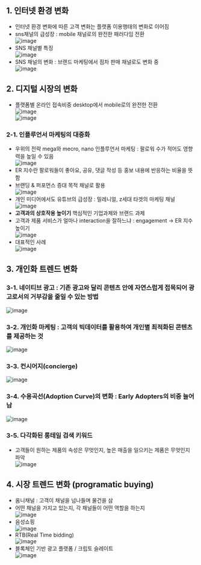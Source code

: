 ## 1. 인터넷 환경 변화  
* 인터넷 환경 변화에 따른 고객 변화는 플랫폼 이용행태의 변화로 이어짐
* sns채널의 급성장 : mobile 채널로의 완전한 패러다임 전환  
![image](https://user-images.githubusercontent.com/55868306/120920219-c2f5a680-c6f8-11eb-804f-3db0cd654fd1.png)  
* SNS 채널별 특징  
![image](https://user-images.githubusercontent.com/55868306/120920115-364ae880-c6f8-11eb-99bc-092a36a1f093.png)  
* SNS 채널의 변화 : 브랜드 마케팅에서 점차 판매 채널로도 변화 중  
![image](https://user-images.githubusercontent.com/55868306/120920150-64302d00-c6f8-11eb-8129-a8df27a4c779.png)    

## 2. 디지털 시장의 변화  
* 플랫폼별 온라인 접속비중 desktop에서 mobile로의 완전한 전환  
![image](https://user-images.githubusercontent.com/55868306/120920563-64c9c300-c6fa-11eb-9f59-8a889e44c5be.png)  
![image](https://user-images.githubusercontent.com/55868306/120922009-ba559e00-c701-11eb-97fd-124f03b35b59.png)  

### 2-1. 인플루언서 마케팅의 대중화    
* 우위의 전략 mega와 mecro, nano 인플루언서 마케팅  : 팔로워 수가 적어도 영향력을 높일 수 있음    
![image](https://user-images.githubusercontent.com/55868306/121153869-670a5980-c881-11eb-875d-117a762c5c8d.png)    
* ER 지수란 팔로워들이 좋아요, 공유, 댓글 작성 등 홍보 내용에 반응하는 비율을 뜻함  
* 브랜딩 & 퍼포먼스 증대 목적 채널로 활용  
![image](https://user-images.githubusercontent.com/55868306/120920696-0b15c880-c6fb-11eb-8206-7c445d0303cf.png)    
* 개인 미디어에서도 유튜브의 급성장 : 밀레니얼, z세대 타겟의 마케팅 채널  
![image](https://user-images.githubusercontent.com/55868306/120920719-313b6880-c6fb-11eb-89e3-97cd3e0b77d4.png)  
* **고객과의 상호작용 높이기** 핵심적인 기업과제와 브랜드 과제    
* 고객과 제품 서비스가 얼마나 interaction을 잘하느냐 : engagement -> ER 지수 높이기     
![image](https://user-images.githubusercontent.com/55868306/121160130-c6b73380-c886-11eb-9c7c-964ee2d779f8.png)  
* 대표적인 사례    
![image](https://user-images.githubusercontent.com/55868306/120921227-9b550d00-c6fd-11eb-9555-ffdf296a5d58.png)      

## 3. 개인화 트렌드 변화  
### 3-1. 네이티브 광고 : 기존 광고와 달리 콘텐츠 안에 자연스럽게 접목되어 광고로서의 거부감을 줄일 수 있는 방법  
![image](https://user-images.githubusercontent.com/55868306/121256146-378e3800-c8e7-11eb-8088-095b2ce4c2cc.png)  
### 3-2. 개인화 마케팅 : 고객의 빅데이터를 활용하여 개인별 최적화된 콘텐츠를 제공하는 것  
![image](https://user-images.githubusercontent.com/55868306/121256465-8c31b300-c8e7-11eb-98ab-4b97dfa3c7d6.png)  
### 3-3. 컨시어지(concierge)  
![image](https://user-images.githubusercontent.com/55868306/121257232-69ec6500-c8e8-11eb-83c5-f9b0a49f52dc.png)  
### 3-4. 수용곡선(Adoption Curve)의 변화 : Early Adopters의 비중 늘어남  
![image](https://user-images.githubusercontent.com/55868306/121257597-d5cecd80-c8e8-11eb-82b1-8cd03832f449.png)  
### 3-5. 다각화된 롱테일 검색 키워드  
* 고객들이 원하는 제품의 속성은 무엇인지, 높은 매출을 일으키는 제품은 무엇인지 파악  
![image](https://user-images.githubusercontent.com/55868306/121258264-a66c9080-c8e9-11eb-9820-a92c29f1ddc3.png)  

## 4. 시장 트렌드 변화 (programatic buying)  
* 옴니채널 : 고객이 채널을 넘나들며 물건을 삼  
* 어떤 채널을 가지고 있는지, 각 채널들이 어떤 역할을 하는지  
![image](https://user-images.githubusercontent.com/55868306/121260934-fb5dd600-c8ec-11eb-9fd3-721a9bcf5dc4.png)  
* 음성쇼핑  
![image](https://user-images.githubusercontent.com/55868306/121261614-e766a400-c8ed-11eb-83d9-c78846289927.png)  
* RTB(Real Time bidding)  
![image](https://user-images.githubusercontent.com/55868306/121262536-4aa50600-c8ef-11eb-8fee-c346d3375005.png)  
* 블록체인 기반 광고 플랫폼 / 크립토 슬레이트  
![image](https://user-images.githubusercontent.com/55868306/121263260-504f1b80-c8f0-11eb-8c45-d4bfd8eb5203.png)  




  

